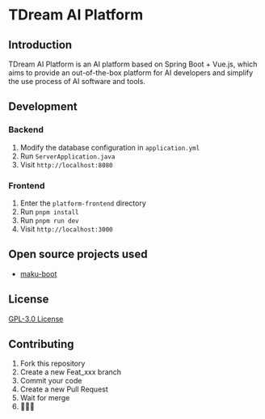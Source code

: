 # TDream AI Platform

## Introduction
TDream AI Platform is an AI platform based on Spring Boot + Vue.js, which aims to provide an out-of-the-box platform for AI developers and simplify the use process of AI software and tools.


## Development
### Backend
1. Modify the database configuration in `application.yml`
2. Run `ServerApplication.java`
3. Visit `http://localhost:8080`

### Frontend
1. Enter the `platform-frontend` directory
2. Run `pnpm install`
3. Run `pnpm run dev`
4. Visit `http://localhost:3000`

## Open source projects used
- [maku-boot](./licenses/MAKU)

## License
[GPL-3.0 License](./LICENSE)

## Contributing
1. Fork this repository
2. Create a new Feat_xxx branch
3. Commit your code
4. Create a new Pull Request
5. Wait for merge
6. 🎉🎉🎉